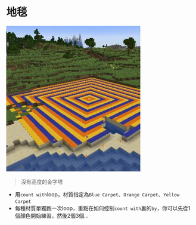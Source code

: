 # 地毯

![](img.png)

> 沒有高度的金字塔

* 用`count with`loop，材質指定為`Blue Carpet`、`Orange Carpet`、`Yellow Carpet`
* 每種材質單獨跑一次loop，重點在如何控制`count with`裏的`by`，你可以先從1個顏色開始練習，然後2個3個...